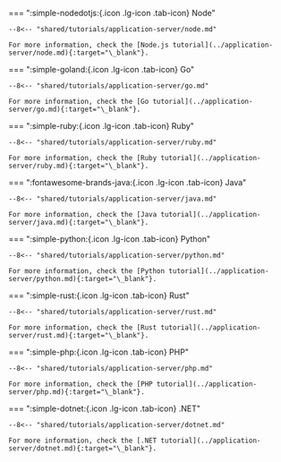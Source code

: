 === ":simple-nodedotjs:{.icon .lg-icon .tab-icon} Node"

    --8<-- "shared/tutorials/application-server/node.md"

    For more information, check the [Node.js tutorial](../application-server/node.md){:target="\_blank"}.

=== ":simple-goland:{.icon .lg-icon .tab-icon} Go"

    --8<-- "shared/tutorials/application-server/go.md"

    For more information, check the [Go tutorial](../application-server/go.md){:target="\_blank"}.

=== ":simple-ruby:{.icon .lg-icon .tab-icon} Ruby"

    --8<-- "shared/tutorials/application-server/ruby.md"

    For more information, check the [Ruby tutorial](../application-server/ruby.md){:target="\_blank"}.

=== ":fontawesome-brands-java:{.icon .lg-icon .tab-icon} Java"

    --8<-- "shared/tutorials/application-server/java.md"

    For more information, check the [Java tutorial](../application-server/java.md){:target="\_blank"}.

=== ":simple-python:{.icon .lg-icon .tab-icon} Python"

    --8<-- "shared/tutorials/application-server/python.md"

    For more information, check the [Python tutorial](../application-server/python.md){:target="\_blank"}.

=== ":simple-rust:{.icon .lg-icon .tab-icon} Rust"

    --8<-- "shared/tutorials/application-server/rust.md"

    For more information, check the [Rust tutorial](../application-server/rust.md){:target="\_blank"}.

=== ":simple-php:{.icon .lg-icon .tab-icon} PHP"

    --8<-- "shared/tutorials/application-server/php.md"

    For more information, check the [PHP tutorial](../application-server/php.md){:target="\_blank"}.

=== ":simple-dotnet:{.icon .lg-icon .tab-icon} .NET"

    --8<-- "shared/tutorials/application-server/dotnet.md"

    For more information, check the [.NET tutorial](../application-server/dotnet.md){:target="\_blank"}.
